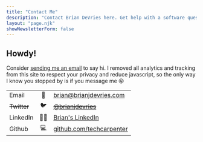 ```yaml
---
title: "Contact Me"
description: "Contact Brian DeVries here. Get help with a software question, work together on your next website, or just say hi!"
layout: "page.njk"
showNewsletterForm: false
---
```


## Howdy!

Consider [sending me an email][email] to say hi. I removed all analytics and tracking from this site to respect your privacy and reduce javascript, so the only way I know you stopped by is if you message me 😛

|             |     |                                       |
| :---------- | :-: | :------------------------------------ |
| Email       | 📧  | [brian@brianjdevries.com][email]      |
| ~~Twitter~~ | 🐦  | ~~[@brianjdevries][no-more-twitter]~~ |
| LinkedIn    | 👨‍💼  | [Brian's LinkedIn][linkedin]          |
| Github      | 💻  | [github.com/techcarpenter][github]    |

<!-- Links -->

[email]: mailto:brian@brianjdevries.com?subject=Hey%20Brian!%20👋 "Email Brian!"
[no-more-twitter]: /blog/reducing-online-presence/ "No more Twitter"
[linkedin]: https://www.linkedin.com/in/brian-devries/ "Brian's LinkedIn Profile"
[github]: https://github.com/techcarpenter "Brian's Github"
